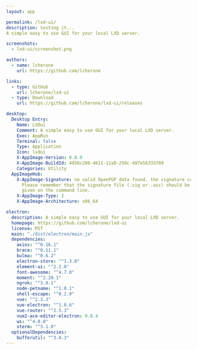 ```yaml
---
layout: app

permalink: /lxd-ui/
description: testing it...
A simple easy to use GUI for your local LXD server.

screenshots:
  - lxd-ui/screenshot.png

authors:
  - name: lcherone
    url: https://github.com/lcherone

links:
  - type: GitHub
    url: lcherone/lxd-ui
  - type: Download
    url: https://github.com/lcherone/lxd-ui/releases

desktop:
  Desktop Entry:
    Name: LXDui
    Comment: A simple easy to use GUI for your local LXD server.
    Exec: AppRun
    Terminal: false
    Type: Application
    Icon: lxdui
    X-AppImage-Version: 0.0.9
    X-AppImage-BuildId: 4d56c280-4611-11a8-250c-497e56333709
    Categories: Utility
  AppImageHub:
    X-AppImage-Signature: no valid OpenPGP data found. the signature could not be verified.
      Please remember that the signature file (.sig or .asc) should be the first file
      given on the command line.
    X-AppImage-Type: 2
    X-AppImage-Architecture: x86_64

electron:
  description: A simple easy to use GUI for your local LXD server.
  homepage: https://github.com/lcherone/lxd-ui
  license: MIT
  main: "./dist/electron/main.js"
  dependencies:
    axios: "^0.16.1"
    brace: "^0.11.1"
    bulma: "^0.6.2"
    electron-store: "^1.3.0"
    element-ui: "^2.2.0"
    font-awesome: "^4.7.0"
    moment: "^2.20.1"
    ngrok: "^3.0.1"
    node-petname: "^1.0.1"
    shell-escape: "^0.2.0"
    vue: "^2.3.3"
    vue-electron: "^1.0.6"
    vue-router: "^2.5.3"
    vue2-ace-editor-electron: 0.0.4
    ws: "^4.0.0"
    xterm: "^3.1.0"
  optionalDependencies:
    bufferutil: "^3.0.3"
---
```

